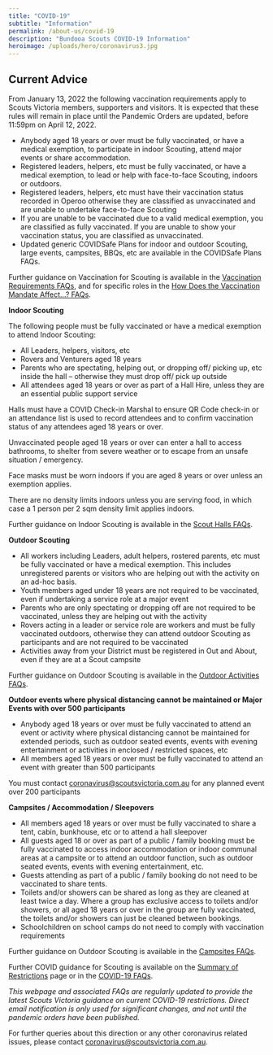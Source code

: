 ```yaml
---
title: "COVID-19"
subtitle: "Information"
permalink: /about-us/covid-19
description: "Bundooa Scouts COVID-19 Information"
heroimage: /uploads/hero/coronavirus3.jpg
---
```


## Current Advice

From January 13, 2022 the following vaccination requirements apply to Scouts Victoria members, supporters and visitors. It is expected that these rules will remain in place until the Pandemic Orders are updated, before 11:59pm on April 12, 2022.

* Anybody aged 18 years or over must be fully vaccinated, or have a medical exemption, to participate in indoor Scouting, attend major events or share accommodation.
* Registered leaders, helpers, etc must be fully vaccinated, or have a medical exemption, to lead or help with face-to-face Scouting, indoors or outdoors.
* Registered leaders, helpers, etc must have their vaccination status recorded in Operoo otherwise they are classified as unvaccinated and are unable to undertake face-to-face Scouting
* If you are unable to be vaccinated due to a valid medical exemption, you are classified as fully vaccinated. If you are unable to show your vaccination status, you are classified as unvaccinated.
* Updated generic COVIDSafe Plans for indoor and outdoor Scouting, large events, campsites, BBQs, etc are available in the COVIDSafe Plans FAQs.

Further guidance on Vaccination for Scouting is available in the [Vaccination Requirements FAQs](https://scoutsvictoria.com.au/covid-19-faq/vaccination-requirements/), and for specific roles in the [How Does the Vaccination Mandate Affect…? FAQs](https://scoutsvictoria.com.au/covid-19-faq/vaccination/).

**Indoor Scouting**

The following people must be fully vaccinated or have a medical exemption to attend Indoor Scouting:

 * All Leaders, helpers, visitors, etc
 * Rovers and Venturers aged 18 years
 * Parents who are spectating, helping out, or dropping off/ picking up, etc inside the hall – otherwise they must drop off/ pick up outside
 * All attendees aged 18 years or over as part of a Hall Hire, unless they are an essential public support service

Halls must have a COVID Check-in Marshal to ensure QR Code check-in or an attendance list is used to record attendees and to confirm vaccination status of any attendees aged 18 years or over.

Unvaccinated people aged 18 years or over can enter a hall to access bathrooms, to shelter from severe weather or to escape from an unsafe situation / emergency.

Face masks must be worn indoors if you are aged 8 years or over unless an exemption applies.

There are no density limits indoors unless you are serving food, in which case a 1 person per 2 sqm density limit applies indoors.

Further guidance on Indoor Scouting is available in the [Scout Halls FAQs](https://scoutsvictoria.com.au/covid-19-faq/scout-halls/).

**Outdoor Scouting**

 * All workers including Leaders, adult helpers, rostered parents, etc must be fully vaccinated or have a medical exemption. This includes unregistered parents or visitors who are helping out with the activity on an ad-hoc basis.
 * Youth members aged under 18 years are not required to be vaccinated, even if undertaking a service role at a major event
 * Parents who are only spectating or dropping off are not required to be vaccinated, unless they are helping out with the activity
 * Rovers acting in a leader or service role are workers and must be fully vaccinated outdoors, otherwise they can attend outdoor Scouting as participants and are not required to be vaccinated
 * Activities away from your District must be registered in Out and About, even if they are at a Scout campsite

Further guidance on Outdoor Scouting is available in the [Outdoor Activities FAQs](https://scoutsvictoria.com.au/covid-19-faq/outdoor-activities/).

**Outdoor events where physical distancing cannot be maintained or Major Events with over 500 participants**

 * Anybody aged 18 years or over must be fully vaccinated to attend an event or activity where physical distancing cannot be maintained for extended periods, such as outdoor seated events, events with evening entertainment or activities in enclosed / restricted spaces, etc
 * All members aged 18 years or over must be fully vaccinated to attend an event with greater than 500 participants

You must contact [coronavirus@scoutsvictoria.com.au](mailto:coronavirus@scoutsvictoria.com.au) for any planned event over 200 participants

**Campsites / Accommodation / Sleepovers**

 * All members aged 18 years or over must be fully vaccinated to share a tent, cabin, bunkhouse, etc or to attend a hall sleepover
 * All guests aged 18 or over as part of a public / family booking must be fully vaccinated to access indoor accommodation or indoor communal areas at a campsite or to attend an outdoor function, such as outdoor seated events, events with evening entertainment, etc.
 * Guests attending as part of a public / family booking do not need to be vaccinated to share tents.
 * Toilets and/or showers can be shared as long as they are cleaned at least twice a day. Where a group has exclusive access to toilets and/or showers, or all aged 18 years or over in the group are fully vaccinated, the toilets and/or showers can just be cleaned between bookings.
 * Schoolchildren on school camps do not need to comply with vaccination requirements

Further guidance on Outdoor Scouting is available in the [Campsites FAQs](https://scoutsvictoria.com.au/covid-19-faq/campsites/).

Further COVID guidance for Scouting is available on the [Summary of Restrictions](https://scoutsvictoria.com.au/covid-19-lockdown-faq/summary-of-changes/) page or in the [COVID-19 FAQs](https://scoutsvictoria.com.au/covid-19-faq/).

*This webpage and associated FAQs are regularly updated to provide the latest Scouts Victoria guidance on current COVID-19 restrictions. Direct email notification is only used for significant changes, and not until the pandemic orders have been published.*

For further queries about this direction or any other coronavirus related issues, please contact [coronavirus@scoutsvictoria.com.au](mailto:coronavirus@scoutsvictoria.com.au).